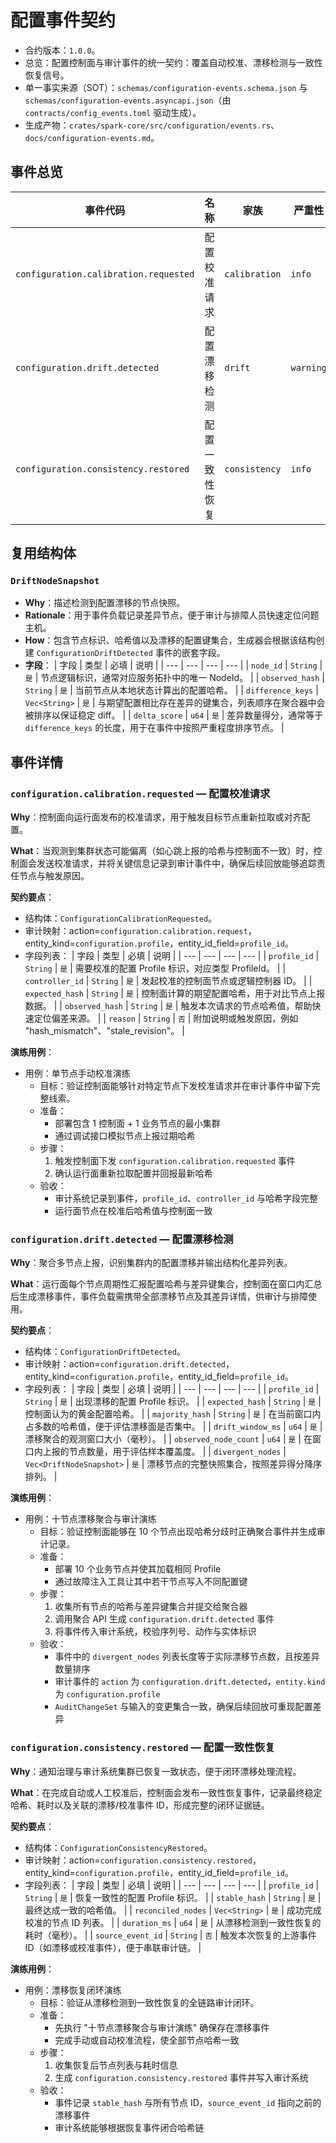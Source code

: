 # 配置事件契约

- 合约版本：`1.0.0`。
- 总览：配置控制面与审计事件的统一契约：覆盖自动校准、漂移检测与一致性恢复信号。
- 单一事实来源（SOT）：`schemas/configuration-events.schema.json` 与 `schemas/configuration-events.asyncapi.json`（由 `contracts/config_events.toml` 驱动生成）。
- 生成产物：`crates/spark-core/src/configuration/events.rs`、`docs/configuration-events.md`。

## 事件总览

| 事件代码 | 名称 | 家族 | 严重性 | 结构体 |
| --- | --- | --- | --- | --- |
| `configuration.calibration.requested` | 配置校准请求 | `calibration` | `info` | `ConfigurationCalibrationRequested` |
| `configuration.drift.detected` | 配置漂移检测 | `drift` | `warning` | `ConfigurationDriftDetected` |
| `configuration.consistency.restored` | 配置一致性恢复 | `consistency` | `info` | `ConfigurationConsistencyRestored` |

## 复用结构体

### `DriftNodeSnapshot`
- **Why**：描述检测到配置漂移的节点快照。
- **Rationale**：用于事件负载记录差异节点，便于审计与排障人员快速定位问题主机。
- **How**：包含节点标识、哈希值以及漂移的配置键集合，生成器会根据该结构创建 `ConfigurationDriftDetected` 事件的嵌套字段。
- **字段**：
  | 字段 | 类型 | 必填 | 说明 |
  | --- | --- | --- | --- |
  | `node_id` | `String` | `是` | 节点逻辑标识，通常对应服务拓扑中的唯一 NodeId。 |
  | `observed_hash` | `String` | `是` | 当前节点从本地状态计算出的配置哈希。 |
  | `difference_keys` | `Vec<String>` | `是` | 与期望配置相比存在差异的键集合，列表顺序在聚合器中会被排序以保证稳定 diff。 |
  | `delta_score` | `u64` | `是` | 差异数量得分，通常等于 `difference_keys` 的长度，用于在事件中按照严重程度排序节点。 |

## 事件详情

### `configuration.calibration.requested` — 配置校准请求

**Why**：控制面向运行面发布的校准请求，用于触发目标节点重新拉取或对齐配置。

**What**：当观测到集群状态可能偏离（如心跳上报的哈希与控制面不一致）时，控制面会发送校准请求，并将关键信息记录到审计事件中，确保后续回放能够追踪责任节点与触发原因。

**契约要点**：
- 结构体：`ConfigurationCalibrationRequested`。
- 审计映射：action=`configuration.calibration.request`，entity_kind=`configuration.profile`，entity_id_field=`profile_id`。
- 字段列表：
  | 字段 | 类型 | 必填 | 说明 |
  | --- | --- | --- | --- |
  | `profile_id` | `String` | `是` | 需要校准的配置 Profile 标识，对应类型 ProfileId。 |
  | `controller_id` | `String` | `是` | 发起校准的控制面节点或逻辑控制器 ID。 |
  | `expected_hash` | `String` | `是` | 控制面计算的期望配置哈希，用于对比节点上报数据。 |
  | `observed_hash` | `String` | `是` | 触发本次请求的节点哈希值，帮助快速定位偏差来源。 |
  | `reason` | `String` | `否` | 附加说明或触发原因，例如 "hash_mismatch"、"stale_revision"。 |

**演练用例**：

- 用例：单节点手动校准演练
  - 目标：验证控制面能够针对特定节点下发校准请求并在审计事件中留下完整线索。
  - 准备：
    - 部署包含 1 控制面 + 1 业务节点的最小集群
    - 通过调试接口模拟节点上报过期哈希
  - 步骤：
    1. 触发控制面下发 `configuration.calibration.requested` 事件
    1. 确认运行面重新拉取配置并回报最新哈希
  - 验收：
    - 审计系统记录到事件，`profile_id`、`controller_id` 与哈希字段完整
    - 运行面节点在校准后哈希值与控制面一致

### `configuration.drift.detected` — 配置漂移检测

**Why**：聚合多节点上报，识别集群内的配置漂移并输出结构化差异列表。

**What**：运行面每个节点周期性汇报配置哈希与差异键集合，控制面在窗口内汇总后生成漂移事件，事件负载需携带全部漂移节点及其差异详情，供审计与排障使用。

**契约要点**：
- 结构体：`ConfigurationDriftDetected`。
- 审计映射：action=`configuration.drift.detected`，entity_kind=`configuration.profile`，entity_id_field=`profile_id`。
- 字段列表：
  | 字段 | 类型 | 必填 | 说明 |
  | --- | --- | --- | --- |
  | `profile_id` | `String` | `是` | 出现漂移的配置 Profile 标识。 |
  | `expected_hash` | `String` | `是` | 控制面认为的黄金配置哈希。 |
  | `majority_hash` | `String` | `是` | 在当前窗口内占多数的哈希值，便于评估漂移面是否集中。 |
  | `drift_window_ms` | `u64` | `是` | 漂移聚合的观测窗口大小（毫秒）。 |
  | `observed_node_count` | `u64` | `是` | 在窗口内上报的节点数量，用于评估样本覆盖度。 |
  | `divergent_nodes` | `Vec<DriftNodeSnapshot>` | `是` | 漂移节点的完整快照集合，按照差异得分降序排列。 |

**演练用例**：

- 用例：十节点漂移聚合与审计演练
  - 目标：验证控制面能够在 10 个节点出现哈希分歧时正确聚合事件并生成审计记录。
  - 准备：
    - 部署 10 个业务节点并使其加载相同 Profile
    - 通过故障注入工具让其中若干节点写入不同配置键
  - 步骤：
    1. 收集所有节点的哈希与差异键集合并提交给聚合器
    1. 调用聚合 API 生成 `configuration.drift.detected` 事件
    1. 将事件传入审计系统，校验序列号、动作与实体标识
  - 验收：
    - 事件中的 `divergent_nodes` 列表长度等于实际漂移节点数，且按差异数量排序
    - 审计事件的 `action` 为 `configuration.drift.detected`，`entity.kind` 为 `configuration.profile`
    - `AuditChangeSet` 与输入的变更集合一致，确保后续回放可重现配置差异

### `configuration.consistency.restored` — 配置一致性恢复

**Why**：通知治理与审计系统集群已恢复一致状态，便于闭环漂移处理流程。

**What**：在完成自动或人工校准后，控制面会发布一致性恢复事件，记录最终稳定哈希、耗时以及关联的漂移/校准事件 ID，形成完整的闭环证据链。

**契约要点**：
- 结构体：`ConfigurationConsistencyRestored`。
- 审计映射：action=`configuration.consistency.restored`，entity_kind=`configuration.profile`，entity_id_field=`profile_id`。
- 字段列表：
  | 字段 | 类型 | 必填 | 说明 |
  | --- | --- | --- | --- |
  | `profile_id` | `String` | `是` | 恢复一致性的配置 Profile 标识。 |
  | `stable_hash` | `String` | `是` | 最终达成一致的哈希值。 |
  | `reconciled_nodes` | `Vec<String>` | `是` | 成功完成校准的节点 ID 列表。 |
  | `duration_ms` | `u64` | `是` | 从漂移检测到一致性恢复的耗时（毫秒）。 |
  | `source_event_id` | `String` | `否` | 触发本次恢复的上游事件 ID（如漂移或校准事件），便于串联审计链。 |

**演练用例**：

- 用例：漂移恢复闭环演练
  - 目标：验证从漂移检测到一致性恢复的全链路审计闭环。
  - 准备：
    - 先执行 "十节点漂移聚合与审计演练" 确保存在漂移事件
    - 完成手动或自动校准流程，使全部节点哈希一致
  - 步骤：
    1. 收集恢复后节点列表与耗时信息
    1. 生成 `configuration.consistency.restored` 事件并写入审计系统
  - 验收：
    - 事件记录 `stable_hash` 与所有节点 ID，`source_event_id` 指向之前的漂移事件
    - 审计系统能够根据恢复事件闭合哈希链

